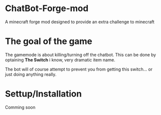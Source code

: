 # ChatBot-Forge-mod
A minecraft forge mod designed to provide an extra challenge to minecraft

# The goal of the game
The gamemode is about killing/turning off the chatbot. This can be done by optaining **The Switch** i know, very dramatic item name.

The bot will of course attempt to prevent you from getting this switch... or just doing anything really.

# Settup/Installation
Comming soon

